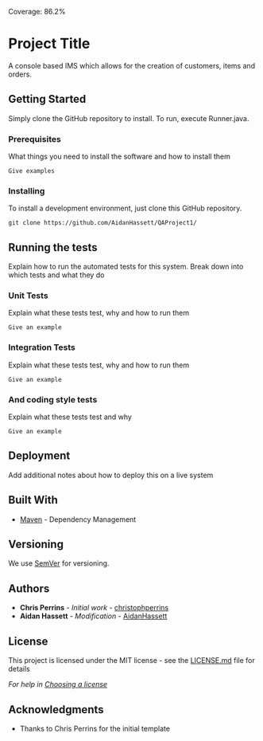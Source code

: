 Coverage: 86.2%
# Project Title

A console based IMS which allows for the creation of customers, items and orders.

## Getting Started

Simply clone the GitHub repository to install. To run, execute Runner.java.

### Prerequisites

What things you need to install the software and how to install them

```
Give examples
```

### Installing

To install a development environment, just clone this GitHub repository.

```
git clone https://github.com/AidanHassett/QAProject1/
```


## Running the tests

Explain how to run the automated tests for this system. Break down into which tests and what they do

### Unit Tests

Explain what these tests test, why and how to run them

```
Give an example
```

### Integration Tests
Explain what these tests test, why and how to run them

```
Give an example
```

### And coding style tests

Explain what these tests test and why

```
Give an example
```

## Deployment

Add additional notes about how to deploy this on a live system

## Built With

* [Maven](https://maven.apache.org/) - Dependency Management

## Versioning

We use [SemVer](http://semver.org/) for versioning.

## Authors

* **Chris Perrins** - *Initial work* - [christophperrins](https://github.com/christophperrins)
* **Aidan Hassett** - *Modification* - [AidanHassett](https://github.com/AidanHassett)

## License

This project is licensed under the MIT license - see the [LICENSE.md](LICENSE.md) file for details

*For help in [Choosing a license](https://choosealicense.com/)*

## Acknowledgments

* Thanks to Chris Perrins for the initial template
